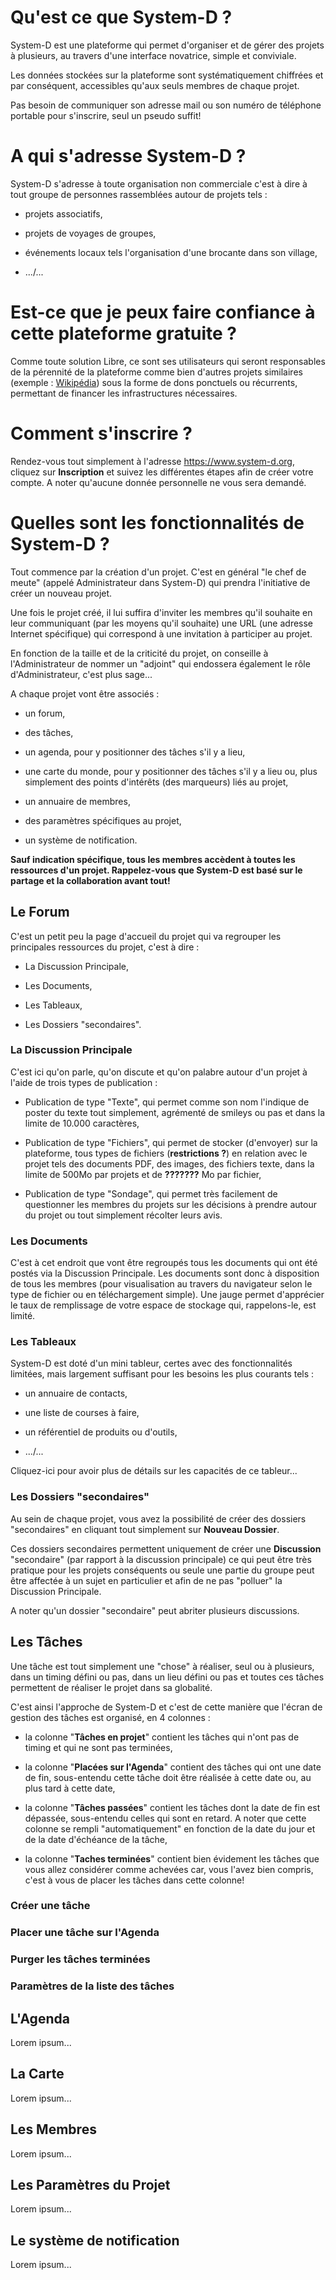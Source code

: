 # Qu'est ce que System-D ?

System-D est une plateforme qui permet d'organiser et de gérer des projets à plusieurs, au travers d'une interface novatrice, simple et conviviale.

Les données stockées sur la plateforme sont systématiquement chiffrées et par conséquent, accessibles qu'aux seuls membres de chaque projet.

Pas besoin de communiquer son adresse mail ou son numéro de téléphone portable pour s'inscrire, seul un pseudo suffit!

# A qui s'adresse System-D ?

System-D s'adresse à toute organisation non commerciale c'est à dire à tout groupe de personnes rassemblées autour de projets tels :

- projets associatifs,

- projets de voyages de groupes,

- événements locaux tels l'organisation d'une brocante dans son village,

- .../...

# Est-ce que je peux faire confiance à cette plateforme gratuite ?

Comme toute solution Libre, ce sont ses utilisateurs qui seront responsables de la pérennité de la plateforme comme bien d'autres projets similaires (exemple : [Wikipédia](https://fr.wikipedia.org)) sous la forme de dons ponctuels ou récurrents, permettant de financer les infrastructures nécessaires.

# Comment s'inscrire ?

Rendez-vous tout simplement à l'adresse https://www.system-d.org, cliquez sur **Inscription** et suivez les différentes étapes afin de créer votre compte. A noter qu'aucune donnée personnelle ne vous sera demandé.

# Quelles sont les fonctionnalités de System-D ?

Tout commence par la création d'un projet. C'est en général "le chef de meute" (appelé Administrateur dans System-D) qui prendra l'initiative de créer un nouveau projet. 

Une fois le projet créé, il lui suffira d'inviter les membres qu'il souhaite en leur communiquant (par les moyens qu'il souhaite) une URL (une adresse Internet spécifique) qui correspond à une invitation à participer au projet.

En fonction de la taille et de la criticité du projet, on conseille à l'Administrateur de nommer un "adjoint" qui endossera également le rôle d'Administrateur, c'est plus sage...

A chaque projet vont être associés :

- un forum,

- des tâches,

- un agenda, pour y positionner des tâches s'il y a lieu,

- une carte du monde, pour y positionner des tâches s'il y a lieu ou, plus simplement des points d'intérêts (des marqueurs) liés au projet,

- un annuaire de membres,

- des paramètres spécifiques au projet,

- un système de notification.

**Sauf indication spécifique, tous les membres accèdent à toutes les ressources d'un projet. Rappelez-vous que System-D est basé sur le partage et la collaboration avant tout!**

## Le Forum

C'est un petit peu la page d'accueil du projet qui va regrouper les principales ressources du projet, c'est à dire :

- La Discussion Principale,

- Les Documents,

- Les Tableaux,

- Les Dossiers "secondaires".

### La Discussion Principale

C'est ici qu'on parle, qu'on discute et qu'on palabre autour d'un projet à l'aide de trois types de publication :

- Publication de type "Texte", qui permet comme son nom l'indique de poster du texte tout simplement, agrémenté de smileys ou pas et dans la limite de 10.000 caractères,

- Publication de type "Fichiers", qui permet de stocker (d'envoyer) sur la plateforme, tous types de fichiers (**restrictions ?**) en relation avec le projet tels des documents PDF, des images, des fichiers texte, dans la limite de 500Mo par projets et de **???????** Mo par fichier,

- Publication de type "Sondage", qui permet très facilement de questionner les membres du projets sur les décisions à prendre autour du projet ou tout simplement récolter leurs avis.

### Les Documents

C'est à cet endroit que vont être regroupés tous les documents qui ont été postés via la Discussion Principale. Les documents sont donc à disposition de tous les membres (pour visualisation au travers du navigateur selon le type de fichier ou en téléchargement simple). Une jauge permet d'apprécier le taux de remplissage de votre espace de stockage qui, rappelons-le, est limité.

### Les Tableaux

System-D est doté d'un mini tableur, certes avec des fonctionnalités limitées, mais largement suffisant pour les besoins les plus courants tels :

- un annuaire de contacts,

- une liste de courses à faire,

- un référentiel de produits ou d'outils,

- .../...

Cliquez-ici pour avoir plus de détails sur les capacités de ce tableur...

### Les Dossiers "secondaires"

Au sein de chaque projet, vous avez la possibilité de créer des dossiers "secondaires" en cliquant tout simplement sur **Nouveau Dossier**.

Ces dossiers secondaires permettent uniquement de créer une **Discussion** "secondaire" (par rapport à la discussion principale) ce qui peut être très pratique pour les projets conséquents ou seule une partie du groupe peut être affectée à un sujet en particulier et afin de ne pas "polluer" la Discussion Principale.

A noter qu'un dossier "secondaire" peut abriter plusieurs discussions.

## Les Tâches

Une tâche est tout simplement une "chose" à réaliser, seul ou à plusieurs, dans un timing défini ou pas, dans un lieu défini ou pas et toutes ces tâches permettent de réaliser le projet dans sa globalité.

C'est ainsi l'approche de System-D et c'est de cette manière que l'écran de gestion des tâches est organisé, en 4 colonnes :

- la colonne "**Tâches en projet**" contient les tâches qui n'ont pas de timing et qui ne sont pas terminées,

- la colonne "**Placées sur l'Agenda**" contient des tâches qui ont une date de fin, sous-entendu cette tâche doit être réalisée à cette date ou, au plus tard à cette date,

- la colonne "**Tâches passées**" contient les tâches dont la date de fin est dépassée, sous-entendu celles qui sont en retard. A noter que cette colonne se rempli "automatiquement" en fonction de la date du jour et de la date d'échéance de la tâche,

- la colonne "**Taches terminées**" contient bien évidement les tâches que vous allez considérer comme achevées car, vous l'avez bien compris, c'est à vous de placer les tâches dans cette colonne! 

### Créer une tâche

### Placer une tâche sur l'Agenda

### Purger les tâches terminées

### Paramètres de la liste des tâches

## L'Agenda

Lorem ipsum...

## La Carte

Lorem ipsum...

## Les Membres

Lorem ipsum...

## Les Paramètres du Projet

Lorem ipsum...

## Le système de notification

Lorem ipsum...































































